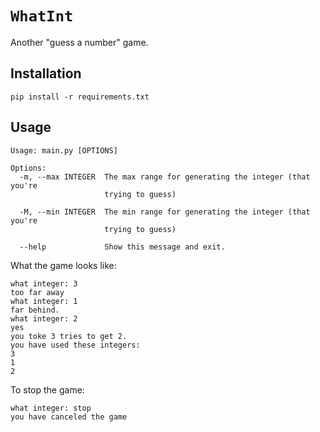 # `WhatInt`
Another "guess a number" game.

## Installation
```
pip install -r requirements.txt
```

## Usage
```
Usage: main.py [OPTIONS]

Options:
  -m, --max INTEGER  The max range for generating the integer (that you're
                     trying to guess)

  -M, --min INTEGER  The min range for generating the integer (that you're
                     trying to guess)

  --help             Show this message and exit.
```

What the game looks like:
```
what integer: 3
too far away
what integer: 1
far behind.
what integer: 2
yes
you toke 3 tries to get 2.
you have used these integers:
3
1
2
```
To stop the game:
```
what integer: stop
you have canceled the game
```